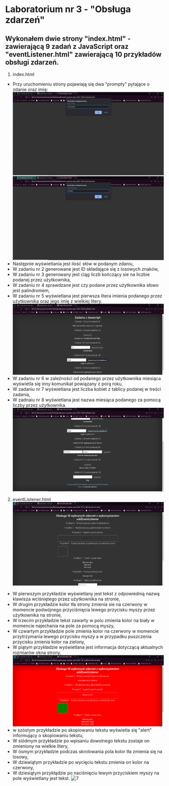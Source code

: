 # Laboratorium nr 3 - "Obsługa zdarzeń"
## Wykonałem dwie strony "index.html" - zawierającą 9 zadań z JavaScript oraz "eventListener.html" zawierającą 10 przykładów obsługi zdarzeń.
1. index.html
* Przy uruchomieniu strony pojawiają się dwa "prompty" pytające o zdanie oraz imię:
![1](zrzuty/index-1.PNG)
![2](zrzuty/index-2.PNG)
* Następnie wyświetlania jest ilość słów w podanym zdaniu, 
* W zadaniu nr 2 generowane jest ID składające się z losowych znaków,
* W zadaniu nr 3 generowany jest ciąg liczb kończący sie na liczbie podanej przez użytkownika,
* W zadaniu nr 4 sprawdzane jest czy podane przez użytkownika słowo jest palindromem,
* W zadaniu nr 5 wyświetlana jest pierwsza litera imienia podanego przez użytkownika oraz jego imię z wielkiej litery.
![3](zrzuty/index-3.PNG)
* W zadaniu nr 6 w zależności od podanego przez użytkownika miesiąca wyświetla się inny komunikat powiązany z porą roku,
* W zadaniu nr 7 wyświetlana jest liczba kobiet z tablicy podanej w treści zadania,
* W zadnaiu nr 8 wyświetlana jest nazwa miesiąca podanego za pomocą liczby przez użytkownika.
![4](zrzuty/index-4.PNG)
2. eventListener.html
![5](zrzuty/event-1.PNG)
* W pierwszym przykładzie wyświetlany jest tekst z odpowiednią nazwą klawisza wciśniętego przez użytkownika na stronie,
* W drugim przykładzie kolor tła strony zmienia sie na czerwony w momencie podwójnego przyciśnięcia lewego przycisku myszy przez użytkownika na stronie,
* W trzecim przykładzie tekst zawarty w polu zmienia kolor na biały w momencie najechania na pole za pomocą myszy,
* W czwartym przykładzie pole zmienia kolor na czerwony w momencie przytrzymania lewego przycisku myszy a w przypadku puszczenia przycisku zmienia kolor na zielony,
* W piątym przykładzie wyświetlana jest informacja dotyczącą aktualnych rozmiarów okna strony,
![6](zrzuty/index-5.PNG)
* w szóstym przykładzie po skopiowaniu tekstu wyświetla się "alert" informujący o skopiowaniu tekstu,
* W siódmym przykładzie po wpisaniu dowolnego tekstu zostaje on zmieniony na wielkie litery,
* W ósmym przykładzie podczas skrolowania pola kolor tła zmienia się na losowy,
* W dziewiątym przykładzie po wycięciu tekstu zmienia on kolor na czerwony,
* W dziesiątym przykłądzie po naciśnięciu lewym przyciskiem myszy na pole wyświetlany jest tekst.
![7](zrzuty/index-7.PNG)